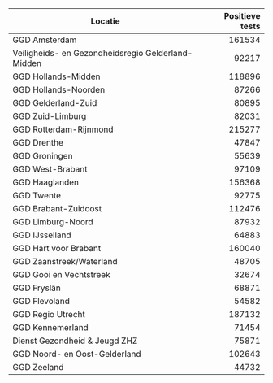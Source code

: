 | Locatie | Positieve tests |
|---------|----------------:|
| GGD Amsterdam                            | 161534 |
| Veiligheids- en Gezondheidsregio Gelderland-Midden | 92217 |
| GGD Hollands-Midden                      | 118896 |
| GGD Hollands-Noorden                     | 87266 |
| GGD Gelderland-Zuid                      | 80895 |
| GGD Zuid-Limburg                         | 82031 |
| GGD Rotterdam-Rijnmond                   | 215277 |
| GGD Drenthe                              | 47847 |
| GGD Groningen                            | 55639 |
| GGD West-Brabant                         | 97109 |
| GGD Haaglanden                           | 156368 |
| GGD Twente                               | 92775 |
| GGD Brabant-Zuidoost                     | 112476 |
| GGD Limburg-Noord                        | 87932 |
| GGD IJsselland                           | 64883 |
| GGD Hart voor Brabant                    | 160040 |
| GGD Zaanstreek/Waterland                 | 48705 |
| GGD Gooi en Vechtstreek                  | 32674 |
| GGD Fryslân                              | 68871 |
| GGD Flevoland                            | 54582 |
| GGD Regio Utrecht                        | 187132 |
| GGD Kennemerland                         | 71454 |
| Dienst Gezondheid & Jeugd ZHZ            | 75871 |
| GGD Noord- en Oost-Gelderland            | 102643 |
| GGD Zeeland                              | 44732 |
